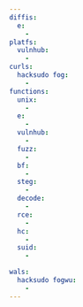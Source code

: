 ```yaml
---
diffis:
  e:
    -
platfs:
  vulnhub:
    -
curls:
  hacksudo fog:
    -
functions:
  unix:
    -
  e:
    -
  vulnhub:
    -
  fuzz:
    -
  bf:
    -
  steg:
    -
  decode:
    -
  rce:
    -
  hc:
    -
  suid:
    -

wals:
  hacksudo fogwu:
    -
---
```

